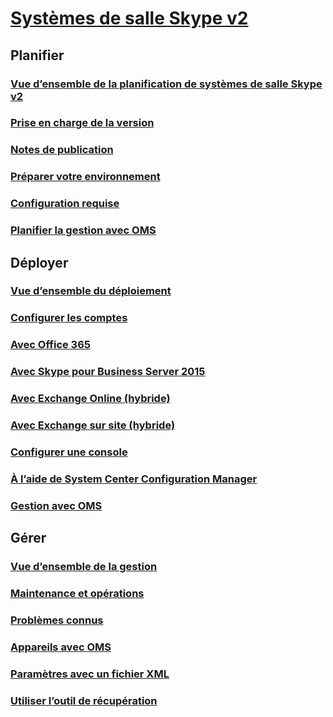 # [Systèmes de salle Skype v2](index.md)
## Planifier
### [Vue d’ensemble de la planification de systèmes de salle Skype v2](../plan-your-deployment/clients-and-devices/skype-room-systems-v2-0.md)
### [Prise en charge de la version](../plan-your-deployment/clients-and-devices/srs2-lifecycle-support.md)
### [Notes de publication](../plan-your-deployment/clients-and-devices/srs2-release-note.md)
### [Préparer votre environnement](../plan-your-deployment/clients-and-devices/srs-v2-prep.md)
### [Configuration requise](../plan-your-deployment/clients-and-devices/requirements.md)
### [Planifier la gestion avec OMS](../plan-your-deployment/clients-and-devices/oms-management.md)
## Déployer
### [Vue d’ensemble du déploiement](../deploy/deploy-clients/room-systems-v2.md)
### [Configurer les comptes](../deploy/deploy-clients/room-systems-v2-configure-accounts.md)
### [Avec Office 365](../deploy/deploy-clients/with-office-365.md)
### [Avec Skype pour Business Server 2015](../deploy/deploy-clients/with-skype-for-business-server-2015.md)
### [Avec Exchange Online (hybride)](../deploy/deploy-clients/with-exchange-online.md)
### [Avec Exchange sur site (hybride)](../deploy/deploy-clients/with-exchange-on-premises.md)
### [Configurer une console](../deploy/deploy-clients/console.md)
### [À l’aide de System Center Configuration Manager](../deploy/deploy-clients/room-systems-scale.md)
### [Gestion avec OMS](../deploy/deploy-clients/with-oms.md)
## Gérer
### [Vue d’ensemble de la gestion](../manage/skype-room-systems-v2/skype-room-systems-v2.md)
### [Maintenance et opérations](../manage/skype-room-systems-v2/room-systems-v2-operations.md)
### [Problèmes connus](../manage/skype-room-systems-v2/known-issues.md)
### [Appareils avec OMS](../manage/skype-room-systems-v2/oms.md)
### [Paramètres avec un fichier XML](../manage/skype-room-systems-v2/xml-config-file.md)
### [Utiliser l’outil de récupération](../manage/skype-room-systems-v2/recovery-tool.md)
